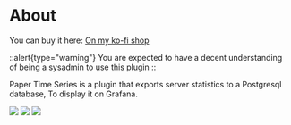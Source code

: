 # About


You can buy it here: [On my ko-fi shop](https://ko-fi.com/s/913dcf72ab)

::alert{type="warning"}
You are expected to have a decent understanding of being a sysadmin to use this plugin
::

Paper Time Series is a plugin that exports server statistics to a Postgresql database, To display it on Grafana.

![](https://storage.ko-fi.com/cdn/useruploads/c0b8c375-22be-410d-818e-30d0a4ac0792_2023-07-20_21-16-25.png)
![](https://storage.ko-fi.com/cdn/useruploads/54ffc37e-cf21-43b3-9acf-980389dcb44b_2023-07-20_21-16-12.png)
![](https://storage.ko-fi.com/cdn/useruploads/672fedd0-a8bd-4afd-a601-c945fc0ae00d_2023-07-20_21-19-58.png)

